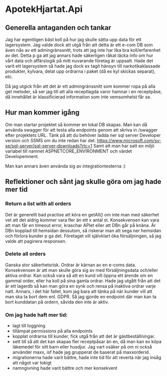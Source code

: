 # ApotekHjartat.Api

## Generella antaganden och tankar
Jag har egentligen bäst koll på hur jag skulle sätta upp data för ett lagersystem. Jag valde dock att utgå från att detta är ett e-com
DB som även nås av ett admingränssnitt, trots att jag inte har lika bra koll/erfarenhet av det. Detta p ga att jag annars hade säkerligen råkat läcka info om hur vårt data och affärslogik på mitt nuvarande företag är uppsatt.
Hade det varit ett lagersystem så hade jag dock ex tagit hänsyn till narkotikaklassade produkter, kylvara, delat upp ordrarna i paket (då ex kyl skickas separat), etc.

Då jag utgick från att det är ett admingränssnitt som kommer ropa på alla get metoder, så ser jag till att alla receptlagda varor hamnar i en receptpåse, då innehållet är klassificierad information som inte vemsomhelst får se.

## Hur man kommer igång
Om man startar projektet så kommer en lokal DB skapas. Man kan då använda swagger för att testa alla endpoints genom att skriva in /swagger efter projektets URL.
Tänk på att du behöver ladda ner sql server Developer version och SSMS om du inte redan har det.
https://www.microsoft.com/sv-se/sql-server/sql-server-downloads?rtc=1
Samt att man har satt en miljö variabel till namnet ASPNETCORE_ENVIRONMENT och värdet Developemnent.

Man kan annars även använda sig av integrationtesterna :)

## Reflektioner och sånt jag skulle göra om jag hade mer tid
### Return a list with all orders
Det är generellt bad practise att köra en getAll() om inte man med säkerhet vet att det aldrig kommer vara fler än ett x antal st.
Konsekvensen kan vara att man får en timeout error, kraschar APIet eller att DBn går på knäna. Är DBn kopplad till hemsidan dessutom, så riskerar man att sega ner hemsidan och förlora kunder p ga det. Företaget vill självklart öka försäljningen, så jag valde att paginera responsen.

### Delete all orders
Ganska stor säkerhetsrisk. Ordrar är kärnan av en e-coms data. Konsekvensen är att man skulle göra sig av med försäljningsdata och/eller aktiva ordrar.
Kan också vara så att en kund vill öppna ett ärende om en gammal order, eller ha koll på sina gamla ordrar.
Hade jag utgått från att det är ett lagerdb så kan man göra en synk och rensa på inaktiva ordrar varje natt.
Annars, i det här fallet, kom jag bara att tänka på när kunder vill att man ska ta bort dem enl. GDPR. Så jag gjorde en endpoint där man kan ta bort kunddatan på ordern, såvida den inte är aktiv. 

### Om jag hade haft mer tid:

- lagt till loggning
- tillämpat permissions på alla endpoints
- kopplat ordrarna till kunder, fick utgå från att det är gästbeställningar.
- sett till så att det kan skapas fler receptpåsar än en, då man kan ex köpa läkemedel för sitt barn eller husdjur.
  Jag vart osäker på om ni också använder maxx, isf hade jag grupperat de
  baserat på maxxorderid.
- migrationerna hade varit bättre, hade inte tid för att reverta när jag insåg att något var tokigt
- namngivning hade varit bättre och mer konsekvent
